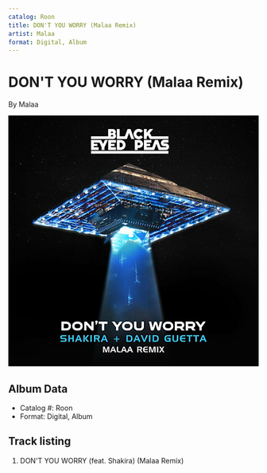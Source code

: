 ```yaml
---
catalog: Roon
title: DON'T YOU WORRY (Malaa Remix)
artist: Malaa
format: Digital, Album
---
```


# DON'T YOU WORRY (Malaa Remix)

By Malaa

![](../../assets/albumcovers/Malaa-DONT_YOU_WORRY_Malaa_Remix.png)

## Album Data

- Catalog #: Roon
- Format: Digital, Album


## Track listing


1. DON'T YOU WORRY (feat. Shakira) (Malaa Remix)

